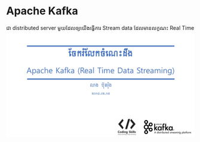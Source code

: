 # Apache Kafka
ជា distributed server មួយដែលឲ្យយើងធ្វើការ Stream data ដែលមានលក្ខណះ Real Time
![Image of Kafka](https://github.com/bunrong/kafka-demo/blob/master/Slide1.JPG)

